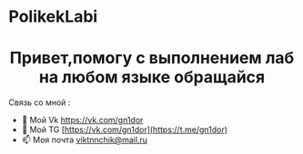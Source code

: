# PolikekLabi

<h1 align="center">
  Привет,помогу с выполнением лаб на любом языке обращайся
</h1>
Cвязь со мной :

- 💬 Мой Vk https://vk.com/gn1dor
- 💬 Мой TG [https://vk.com/gn1dor](https://t.me/gn1dor)
- 📫 Моя почта viktnnchik@mail.ru
